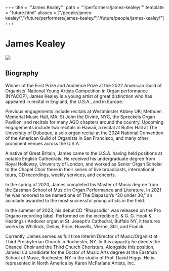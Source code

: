 +++
title = '''James Kealey'''
path = '''/performers/james-kealey/'''
template = "future.html"
aliases = ["/people/james-kealey/","/future/performers/james-kealey/","/future/people/james-kealey/"]
+++

<h1>James Kealey</h1>

<img class="speaker-photo" src="https://custom.cvent.com/C3A4539B19F74ABCB6FCE437F6BC0A74/files/event/910aaf2914d44586a56fbd0b3b2c31c0/febed9d411554a79a5784ac4aa104ec6.jpg">
<h2>Biography</h2>
<p>Winner of the First Prize and Audience Prize at the 2022 American Guild of Organists’ National Young Artists Competition in Organ performance (NYACOP), James Kealey is a young artist of great distinction who has appeared in recital in England, the U.S.A., and in Europe.

Previous engagements include recitals at Westminster Abbey UK; Methuen Memorial Music Hall, MA; St John the Divine, NYC, the Spreckels Organ Pavilion; and recitals for many AGO chapters around the country.  Upcoming engagements include two recitals in Hawaii, a recital at Butler Hall at The University of Dubuque, a solo organ recital at the 2024 National Convention of the American Guild of Organists in San Francisco, and many other prominent venues across the U.S.A. 

A native of Great Britain, James came to the U.S.A. having held positions at notable English Cathedrals.  He received his undergraduate degree from Royal Holloway, University of London, and worked as Senior Organ Scholar to the Chapel Choir there in their series of live broadcasts, international tours, CD recordings, weekly services, and concerts.

In the spring of 2020, James completed his Master of Music degree from the Eastman School of Music in Organ Performance and Literature.  In 2021 he was honored to be named one of The Diapason’s “20 under 30," an accolade awarded to the most successful young artists in the field.  

In the summer of 2023, his debut CD “Rhapsodic” was released on the Pro Organo recording label. Performed on the incredible E. & G. G. Hook & Hastings / Andover organ at St. Joseph’s Cathedral, Buffalo NY, it features works by Whitlock, Delius, Price, Howells, Vierne, Still, and Franck.

Currently, James serves as full time Interim Director of Music/Organist at Third Presbyterian Church in Rochester, NY. In this capacity he directs the Chancel Choir and the Third Church Choristers. Alongside this position, James is a candidate for the Doctor of Music Arts degree at the Eastman School of Music, Rochester, NY in the studio of Prof. David Higgs. He is represented in North America by Karen McFarlane Artists, Inc.</p>

